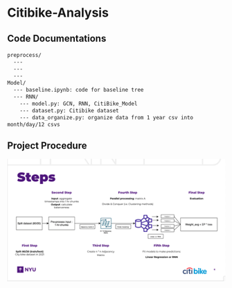 # Citibike-Analysis
## Code Documentations
```
preprocess/
  ---
  --- 
  ---
Model/
  --- baseline.ipynb: code for baseline tree
  --- RNN/ 
    --- model.py: GCN, RNN, CitiBike_Model
    --- dataset.py: Citibike dataset
    --- data_organize.py: organize data from 1 year csv into month/day/12 csvs

```

## Project Procedure

![overflow.png](Overflow.png)
